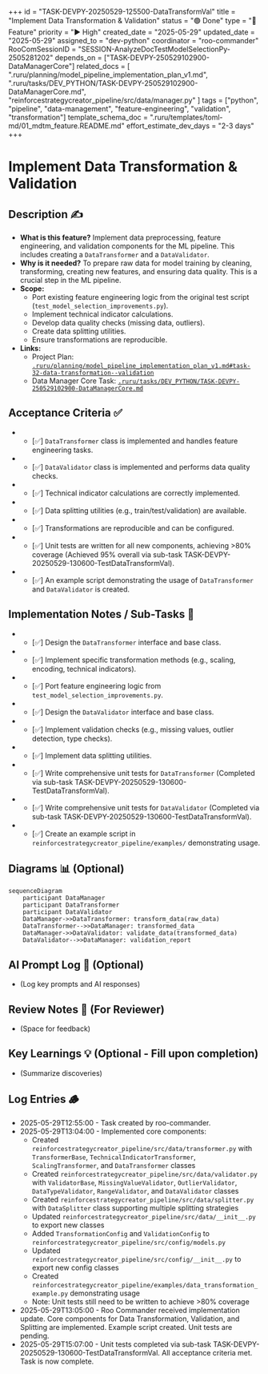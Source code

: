 +++
id = "TASK-DEVPY-20250529-125500-DataTransformVal"
title = "Implement Data Transformation & Validation"
status = "🟢 Done"
type = "🌟 Feature"
priority = "▶️ High"
created_date = "2025-05-29"
updated_date = "2025-05-29"
assigned_to = "dev-python"
coordinator = "roo-commander"
RooComSessionID = "SESSION-AnalyzeDocTestModelSelectionPy-2505281202"
depends_on = ["TASK-DEVPY-250529102900-DataManagerCore"]
related_docs = [
    ".ruru/planning/model_pipeline_implementation_plan_v1.md",
    ".ruru/tasks/DEV_PYTHON/TASK-DEVPY-250529102900-DataManagerCore.md",
    "reinforcestrategycreator_pipeline/src/data/manager.py"
]
tags = ["python", "pipeline", "data-management", "feature-engineering", "validation", "transformation"]
template_schema_doc = ".ruru/templates/toml-md/01_mdtm_feature.README.md"
effort_estimate_dev_days = "2-3 days"
+++

# Implement Data Transformation & Validation

## Description ✍️

*   **What is this feature?** Implement data preprocessing, feature engineering, and validation components for the ML pipeline. This includes creating a `DataTransformer` and a `DataValidator`.
*   **Why is it needed?** To prepare raw data for model training by cleaning, transforming, creating new features, and ensuring data quality. This is a crucial step in the ML pipeline.
*   **Scope:**
    *   Port existing feature engineering logic from the original test script (`test_model_selection_improvements.py`).
    *   Implement technical indicator calculations.
    *   Develop data quality checks (missing data, outliers).
    *   Create data splitting utilities.
    *   Ensure transformations are reproducible.
*   **Links:**
    *   Project Plan: [`.ruru/planning/model_pipeline_implementation_plan_v1.md#task-32-data-transformation--validation`](.ruru/planning/model_pipeline_implementation_plan_v1.md:159)
    *   Data Manager Core Task: [`.ruru/tasks/DEV_PYTHON/TASK-DEVPY-250529102900-DataManagerCore.md`](.ruru/tasks/DEV_PYTHON/TASK-DEVPY-250529102900-DataManagerCore.md)

## Acceptance Criteria ✅

*   - [✅] `DataTransformer` class is implemented and handles feature engineering tasks.
*   - [✅] `DataValidator` class is implemented and performs data quality checks.
*   - [✅] Technical indicator calculations are correctly implemented.
*   - [✅] Data splitting utilities (e.g., train/test/validation) are available.
*   - [✅] Transformations are reproducible and can be configured.
*   - [✅] Unit tests are written for all new components, achieving >80% coverage (Achieved 95% overall via sub-task TASK-DEVPY-20250529-130600-TestDataTransformVal).
*   - [✅] An example script demonstrating the usage of `DataTransformer` and `DataValidator` is created.

## Implementation Notes / Sub-Tasks 📝

*   - [✅] Design the `DataTransformer` interface and base class.
*   - [✅] Implement specific transformation methods (e.g., scaling, encoding, technical indicators).
*   - [✅] Port feature engineering logic from `test_model_selection_improvements.py`.
*   - [✅] Design the `DataValidator` interface and base class.
*   - [✅] Implement validation checks (e.g., missing values, outlier detection, type checks).
*   - [✅] Implement data splitting utilities.
*   - [✅] Write comprehensive unit tests for `DataTransformer` (Completed via sub-task TASK-DEVPY-20250529-130600-TestDataTransformVal).
*   - [✅] Write comprehensive unit tests for `DataValidator` (Completed via sub-task TASK-DEVPY-20250529-130600-TestDataTransformVal).
*   - [✅] Create an example script in `reinforcestrategycreator_pipeline/examples/` demonstrating usage.

## Diagrams 📊 (Optional)

```mermaid
sequenceDiagram
    participant DataManager
    participant DataTransformer
    participant DataValidator
    DataManager->>DataTransformer: transform_data(raw_data)
    DataTransformer-->>DataManager: transformed_data
    DataManager->>DataValidator: validate_data(transformed_data)
    DataValidator-->>DataManager: validation_report
```

## AI Prompt Log 🤖 (Optional)

*   (Log key prompts and AI responses)

## Review Notes 👀 (For Reviewer)

*   (Space for feedback)

## Key Learnings 💡 (Optional - Fill upon completion)

*   (Summarize discoveries)
## Log Entries 🪵

*   2025-05-29T12:55:00 - Task created by roo-commander.
*   2025-05-29T13:04:00 - Implemented core components:
    - Created `reinforcestrategycreator_pipeline/src/data/transformer.py` with `TransformerBase`, `TechnicalIndicatorTransformer`, `ScalingTransformer`, and `DataTransformer` classes
    - Created `reinforcestrategycreator_pipeline/src/data/validator.py` with `ValidatorBase`, `MissingValueValidator`, `OutlierValidator`, `DataTypeValidator`, `RangeValidator`, and `DataValidator` classes
    - Created `reinforcestrategycreator_pipeline/src/data/splitter.py` with `DataSplitter` class supporting multiple splitting strategies
    - Updated `reinforcestrategycreator_pipeline/src/data/__init__.py` to export new classes
    - Added `TransformationConfig` and `ValidationConfig` to `reinforcestrategycreator_pipeline/src/config/models.py`
    - Updated `reinforcestrategycreator_pipeline/src/config/__init__.py` to export new config classes
    - Created `reinforcestrategycreator_pipeline/examples/data_transformation_example.py` demonstrating usage
    - Note: Unit tests still need to be written to achieve >80% coverage
*   2025-05-29T13:05:00 - Roo Commander received implementation update. Core components for Data Transformation, Validation, and Splitting are implemented. Example script created. Unit tests are pending.
*   2025-05-29T15:07:00 - Unit tests completed via sub-task TASK-DEVPY-20250529-130600-TestDataTransformVal. All acceptance criteria met. Task is now complete.